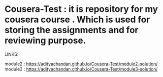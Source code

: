 # Cousera-Test : it is repository for my cousera course . Which is used for storing the assignments and for reviewing purpose. 
LINKS:

module2 : https://adityachandan.github.io/Cousera-Test/module2-solution/
module3 : https://adityachandan.github.io/Cousera-Test/module3-solution/
